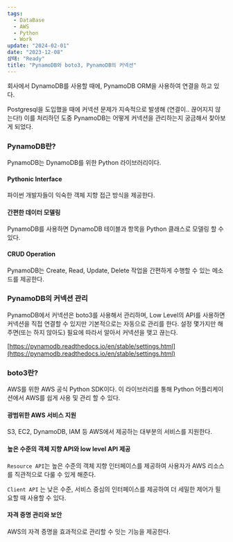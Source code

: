 ```yaml
---
tags:
  - DataBase
  - AWS
  - Python
  - Work
update: "2024-02-01"
date: "2023-12-08"
상태: "Ready"
title: "PynamoDB와 boto3, PynamoDB의 커넥션"
---
```

회사에서 DynamoDB를 사용할 때에, PynamoDB ORM을 사용하여 연결을 하고 있다. 

Postgresql을 도입했을 때에 커넥션 문제가 지속적으로 발생해 (연결이.. 끊어지지 않는다!) 이를 처리하던 도중 PynamoDB는 어떻게 커넥션을 관리하는지 궁금해서 찾아보게 되었다. 

### PynamoDB란? 

PynamoDB는 DynamoDB를 위한 Python 라이브러리이다. 

#### Pythonic Interface

파이썬 개발자들이 익숙한 객체 지향 접근 방식을 제공한다. 

#### 간편한 데이터 모델링

PynamoDB를 사용하면 DynamoDB 테이블과 항목을 Python 클래스로 모델링 할 수 있다. 

#### CRUD Operation

PynamoDB는 Create, Read, Update, Delete 작업을 간편하게 수행할 수 있는 메소드를 제공한다. 

### PynamoDB의 커넥션 관리

PynamoDB에서 커넥션은 boto3를 사용해서 관리하며, Low Level의 API를 사용하면 커넥션을 직접 연결할 수 있지만 기본적으로는 자동으로 관리를 한다. 설정 몇가지만 해주면(또는 하지 않아도) 필요에 따라서 알아서 커넥션을 맺고 끊는다. 

[https://pynamodb.readthedocs.io/en/stable/settings.html](https://pynamodb.readthedocs.io/en/stable/settings.html)

### boto3란? 

AWS를 위한 AWS 공식 Python SDK이다. 이 라이브러리를 통해 Python 어플리케이션에서 AWS를 쉽게 사용 및 관리 할 수 있다. 

#### 광범위한 AWS 서비스 지원

S3, EC2, DynamoDB, IAM 등 AWS에서 제공하는 대부분의 서비스를 지원한다. 

#### 높은 수준의 객체 지향 API와 low level API 제공

`Resource API`는 높은 수준의 객체 지향 인터페이스를 제공하여 사용자가 AWS 리소스를 직관적으로 다룰 수 있게 해준다. 

`Client API` 는 낮은 수준, 서비스 중심의 인터페이스를 제공하여 더 세밀한 제어가 필요할 때 사용할 수 있다. 

#### 자격 증명 관리와 보안

AWS의 자격 증명을 효과적으로 관리할 수 잇는 기능을 제공한다.    


